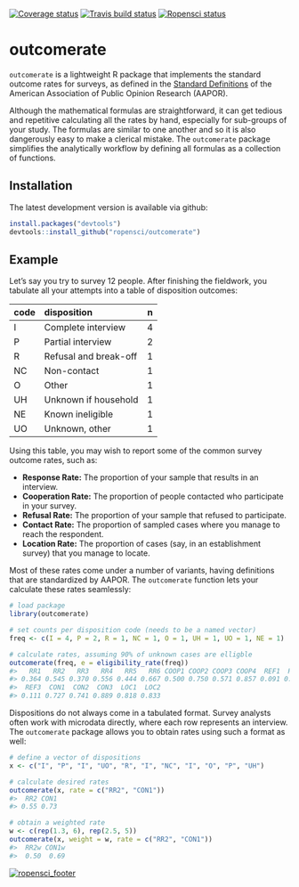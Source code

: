 
[![Coverage
status](https://codecov.io/gh/ropensci/outcomerate/branch/master/graph/badge.svg)](https://codecov.io/github/ropensci/outcomerate?branch=master)
[![Travis build
status](https://travis-ci.org/ropensci/outcomerate.svg?branch=master)](https://travis-ci.org/ropensci/outcomerate)
[![Ropensci
status](https://badges.ropensci.org/213_status.svg)](https://github.com/ropensci/onboarding/issues/213)

# outcomerate

`outcomerate` is a lightweight R package that implements the standard
outcome rates for surveys, as defined in the [Standard
Definitions](https://www.aapor.org/Standards-Ethics/Standard-Definitions-\(1\).aspx)
of the American Association of Public Opinion Research (AAPOR).

Although the mathematical formulas are straightforward, it can get
tedious and repetitive calculating all the rates by hand, especially for
sub-groups of your study. The formulas are similar to one another and so
it is also dangerously easy to make a clerical mistake. The
`outcomerate` package simplifies the analytically workflow by defining
all formulas as a collection of functions.

## Installation

The latest development version is available via github:

``` r
install.packages("devtools")
devtools::install_github("ropensci/outcomerate")
```

## Example

Let’s say you try to survey 12 people. After finishing the fieldwork,
you tabulate all your attempts into a table of disposition outcomes:

| code | disposition           | n |
| :--- | :-------------------- | -: |
| I    | Complete interview    | 4 |
| P    | Partial interview     | 2 |
| R    | Refusal and break-off | 1 |
| NC   | Non-contact           | 1 |
| O    | Other                 | 1 |
| UH   | Unknown if household  | 1 |
| NE   | Known ineligible      | 1 |
| UO   | Unknown, other        | 1 |

Using this table, you may wish to report some of the common survey
outcome rates, such as:

  - **Response Rate:** The proportion of your sample that results in an
    interview.
  - **Cooperation Rate:** The proportion of people contacted who
    participate in your survey.
  - **Refusal Rate:** The proportion of your sample that refused to
    participate.
  - **Contact Rate:** The proportion of sampled cases where you manage
    to reach the respondent.
  - **Location Rate:** The proportion of cases (say, in an establishment
    survey) that you manage to locate.

Most of these rates come under a number of variants, having definitions
that are standardized by AAPOR. The `outcomerate` function lets your
calculate these rates seamlessly:

``` r
# load package
library(outcomerate)

# set counts per disposition code (needs to be a named vector)
freq <- c(I = 4, P = 2, R = 1, NC = 1, O = 1, UH = 1, UO = 1, NE = 1)

# calculate rates, assuming 90% of unknown cases are elligble
outcomerate(freq, e = eligibility_rate(freq))
#>   RR1   RR2   RR3   RR4   RR5   RR6 COOP1 COOP2 COOP3 COOP4  REF1  REF2 
#> 0.364 0.545 0.370 0.556 0.444 0.667 0.500 0.750 0.571 0.857 0.091 0.093 
#>  REF3  CON1  CON2  CON3  LOC1  LOC2 
#> 0.111 0.727 0.741 0.889 0.818 0.833
```

Dispositions do not always come in a tabulated format. Survey analysts
often work with microdata directly, where each row represents an
interview. The `outcomerate` package allows you to obtain rates using
such a format as well:

``` r
# define a vector of dispositions
x <- c("I", "P", "I", "UO", "R", "I", "NC", "I", "O", "P", "UH")

# calculate desired rates
outcomerate(x, rate = c("RR2", "CON1"))
#>  RR2 CON1 
#> 0.55 0.73

# obtain a weighted rate
w <- c(rep(1.3, 6), rep(2.5, 5))
outcomerate(x, weight = w, rate = c("RR2", "CON1"))
#>  RR2w CON1w 
#>  0.50  0.69
```

[![ropensci\_footer](https://ropensci.org/public_images/ropensci_footer.png)](https://ropensci.org)
